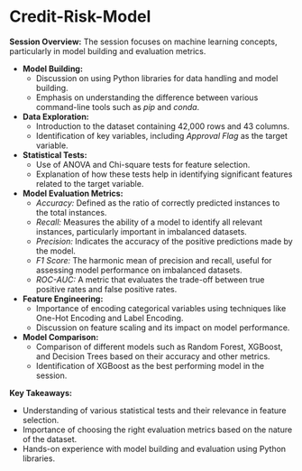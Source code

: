 # Credit-Risk-Model

**Session Overview:** The session focuses on machine learning concepts, particularly in model building and evaluation metrics.

- **Model Building:**
  - Discussion on using Python libraries for data handling and model building.
  - Emphasis on understanding the difference between various command-line tools such as *pip* and *conda*.
- **Data Exploration:**
  - Introduction to the dataset containing 42,000 rows and 43 columns.
  - Identification of key variables, including *Approval Flag* as the target variable.
- **Statistical Tests:**
  - Use of ANOVA and Chi-square tests for feature selection.
  - Explanation of how these tests help in identifying significant features related to the target variable.
- **Model Evaluation Metrics:**
  - *Accuracy:* Defined as the ratio of correctly predicted instances to the total instances.
  - *Recall:* Measures the ability of a model to identify all relevant instances, particularly important in imbalanced datasets.
  - *Precision:* Indicates the accuracy of the positive predictions made by the model.
  - *F1 Score:* The harmonic mean of precision and recall, useful for assessing model performance on imbalanced datasets.
  - *ROC-AUC:* A metric that evaluates the trade-off between true positive rates and false positive rates.
- **Feature Engineering:**
  - Importance of encoding categorical variables using techniques like One-Hot Encoding and Label Encoding.
  - Discussion on feature scaling and its impact on model performance.
- **Model Comparison:**
  - Comparison of different models such as Random Forest, XGBoost, and Decision Trees based on their accuracy and other metrics.
  - Identification of XGBoost as the best performing model in the session.

**Key Takeaways:**

- Understanding of various statistical tests and their relevance in feature selection.
- Importance of choosing the right evaluation metrics based on the nature of the dataset.
- Hands-on experience with model building and evaluation using Python libraries.
